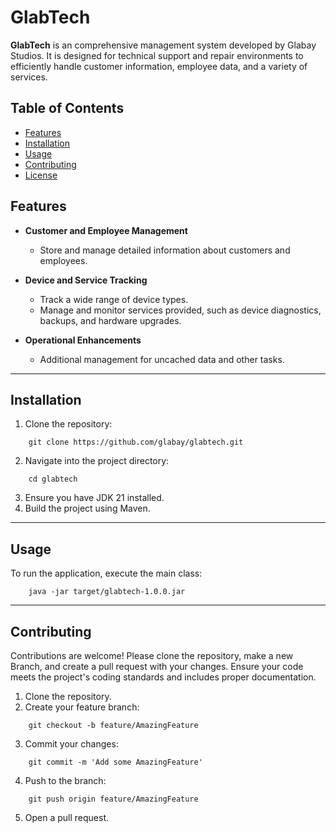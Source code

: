 # GlabTech
**GlabTech** is an comprehensive management system developed by Glabay Studios. It is designed for technical support and repair environments to efficiently handle customer information, employee data, and a variety of services.
## Table of Contents
- [Features]()
- [Installation]()
- [Usage]()
- [Contributing]()
- [License]()

## Features
- **Customer and Employee Management**
    - Store and manage detailed information about customers and employees.

- **Device and Service Tracking**
    - Track a wide range of device types.
    - Manage and monitor services provided, such as device diagnostics, backups, and hardware upgrades.

- **Operational Enhancements**
    - Additional management for uncached data and other tasks.
---
## Installation
1. Clone the repository:
```shell
    git clone https://github.com/glabay/glabtech.git
```
2. Navigate into the project directory:

```shell
    cd glabtech
```
3. Ensure you have JDK 21 installed.
4. Build the project using Maven.
---
## Usage
To run the application, execute the main class:
```shell
    java -jar target/glabtech-1.0.0.jar
```
---
## Contributing
Contributions are welcome! Please clone the repository, make a new Branch, and create a pull request with your changes. 
Ensure your code meets the project's coding standards and includes proper documentation.

1. Clone the repository.
2. Create your feature branch:
```shell
    git checkout -b feature/AmazingFeature
```
3. Commit your changes:
```shell
    git commit -m 'Add some AmazingFeature'
```
4. Push to the branch:
```shell
    git push origin feature/AmazingFeature
```
5. Open a pull request.